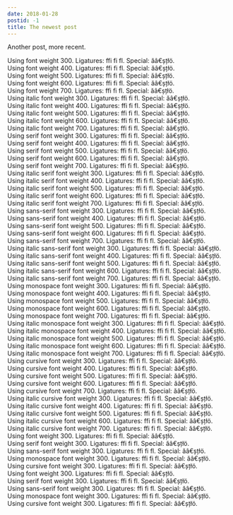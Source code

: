 ```yaml
---
date: 2018-01-28
postid: -1
title: The newest post
---
```


Another post, more recent.

<div class="mm-300">Using font weight 300. Ligatures: ffi fi fl. Special: ăâ€șțłö.</div>
<div class="mm-400">Using font weight 400. Ligatures: ffi fi fl. Special: ăâ€șțłö.</div>
<div class="mm-500">Using font weight 500. Ligatures: ffi fi fl. Special: ăâ€șțłö.</div>
<div class="mm-600">Using font weight 600. Ligatures: ffi fi fl. Special: ăâ€șțłö.</div>
<div class="mm-700">Using font weight 700. Ligatures: ffi fi fl. Special: ăâ€șțłö.</div>
<div class="mm-300 mm-italic">Using italic font weight 300. Ligatures: ffi fi fl. Special: ăâ€șțłö.</div>
<div class="mm-400 mm-italic">Using italic font weight 400. Ligatures: ffi fi fl. Special: ăâ€șțłö.</div>
<div class="mm-500 mm-italic">Using italic font weight 500. Ligatures: ffi fi fl. Special: ăâ€șțłö.</div>
<div class="mm-600 mm-italic">Using italic font weight 600. Ligatures: ffi fi fl. Special: ăâ€șțłö.</div>
<div class="mm-700 mm-italic">Using italic font weight 700. Ligatures: ffi fi fl. Special: ăâ€șțłö.</div>

<div class="mm-serif mm-300">Using serif font weight 300. Ligatures: ffi fi fl. Special: ăâ€șțłö.</div>
<div class="mm-serif mm-400">Using serif font weight 400. Ligatures: ffi fi fl. Special: ăâ€șțłö.</div>
<div class="mm-serif mm-500">Using serif font weight 500. Ligatures: ffi fi fl. Special: ăâ€șțłö.</div>
<div class="mm-serif mm-600">Using serif font weight 600. Ligatures: ffi fi fl. Special: ăâ€șțłö.</div>
<div class="mm-serif mm-700">Using serif font weight 700. Ligatures: ffi fi fl. Special: ăâ€șțłö.</div>
<div class="mm-serif mm-300 mm-italic">Using italic serif font weight 300. Ligatures: ffi fi fl. Special: ăâ€șțłö.</div>
<div class="mm-serif mm-400 mm-italic">Using italic serif font weight 400. Ligatures: ffi fi fl. Special: ăâ€șțłö.</div>
<div class="mm-serif mm-500 mm-italic">Using italic serif font weight 500. Ligatures: ffi fi fl. Special: ăâ€șțłö.</div>
<div class="mm-serif mm-600 mm-italic">Using italic serif font weight 600. Ligatures: ffi fi fl. Special: ăâ€șțłö.</div>
<div class="mm-serif mm-700 mm-italic">Using italic serif font weight 700. Ligatures: ffi fi fl. Special: ăâ€șțłö.</div>

<div class="mm-sans-serif mm-300">Using sans-serif font weight 300. Ligatures: ffi fi fl. Special: ăâ€șțłö.</div>
<div class="mm-sans-serif mm-400">Using sans-serif font weight 400. Ligatures: ffi fi fl. Special: ăâ€șțłö.</div>
<div class="mm-sans-serif mm-500">Using sans-serif font weight 500. Ligatures: ffi fi fl. Special: ăâ€șțłö.</div>
<div class="mm-sans-serif mm-600">Using sans-serif font weight 600. Ligatures: ffi fi fl. Special: ăâ€șțłö.</div>
<div class="mm-sans-serif mm-700">Using sans-serif font weight 700. Ligatures: ffi fi fl. Special: ăâ€șțłö.</div>
<div class="mm-sans-serif mm-300 mm-italic">Using italic sans-serif font weight 300. Ligatures: ffi fi fl. Special: ăâ€șțłö.</div>
<div class="mm-sans-serif mm-400 mm-italic">Using italic sans-serif font weight 400. Ligatures: ffi fi fl. Special: ăâ€șțłö.</div>
<div class="mm-sans-serif mm-500 mm-italic">Using italic sans-serif font weight 500. Ligatures: ffi fi fl. Special: ăâ€șțłö.</div>
<div class="mm-sans-serif mm-600 mm-italic">Using italic sans-serif font weight 600. Ligatures: ffi fi fl. Special: ăâ€șțłö.</div>
<div class="mm-sans-serif mm-700 mm-italic">Using italic sans-serif font weight 700. Ligatures: ffi fi fl. Special: ăâ€șțłö.</div>

<div class="mm-monospace mm-300">Using monospace font weight 300. Ligatures: ffi fi fl. Special: ăâ€șțłö.</div>
<div class="mm-monospace mm-400">Using monospace font weight 400. Ligatures: ffi fi fl. Special: ăâ€șțłö.</div>
<div class="mm-monospace mm-500">Using monospace font weight 500. Ligatures: ffi fi fl. Special: ăâ€șțłö.</div>
<div class="mm-monospace mm-600">Using monospace font weight 600. Ligatures: ffi fi fl. Special: ăâ€șțłö.</div>
<div class="mm-monospace mm-700">Using monospace font weight 700. Ligatures: ffi fi fl. Special: ăâ€șțłö.</div>
<div class="mm-monospace mm-300 mm-italic">Using italic monospace font weight 300. Ligatures: ffi fi fl. Special: ăâ€șțłö.</div>
<div class="mm-monospace mm-400 mm-italic">Using italic monospace font weight 400. Ligatures: ffi fi fl. Special: ăâ€șțłö.</div>
<div class="mm-monospace mm-500 mm-italic">Using italic monospace font weight 500. Ligatures: ffi fi fl. Special: ăâ€șțłö.</div>
<div class="mm-monospace mm-600 mm-italic">Using italic monospace font weight 600. Ligatures: ffi fi fl. Special: ăâ€șțłö.</div>
<div class="mm-monospace mm-700 mm-italic">Using italic monospace font weight 700. Ligatures: ffi fi fl. Special: ăâ€șțłö.</div>

<div class="mm-cursive mm-300">Using cursive font weight 300. Ligatures: ffi fi fl. Special: ăâ€șțłö.</div>
<div class="mm-cursive mm-400">Using cursive font weight 400. Ligatures: ffi fi fl. Special: ăâ€șțłö.</div>
<div class="mm-cursive mm-500">Using cursive font weight 500. Ligatures: ffi fi fl. Special: ăâ€șțłö.</div>
<div class="mm-cursive mm-600">Using cursive font weight 600. Ligatures: ffi fi fl. Special: ăâ€șțłö.</div>
<div class="mm-cursive mm-700">Using cursive font weight 700. Ligatures: ffi fi fl. Special: ăâ€șțłö.</div>
<div class="mm-cursive mm-300 mm-italic">Using italic cursive font weight 300. Ligatures: ffi fi fl. Special: ăâ€șțłö.</div>
<div class="mm-cursive mm-400 mm-italic">Using italic cursive font weight 400. Ligatures: ffi fi fl. Special: ăâ€șțłö.</div>
<div class="mm-cursive mm-500 mm-italic">Using italic cursive font weight 500. Ligatures: ffi fi fl. Special: ăâ€șțłö.</div>
<div class="mm-cursive mm-600 mm-italic">Using italic cursive font weight 600. Ligatures: ffi fi fl. Special: ăâ€șțłö.</div>
<div class="mm-cursive mm-700 mm-italic">Using italic cursive font weight 700. Ligatures: ffi fi fl. Special: ăâ€șțłö.</div>

<div class="mm-300">Using font weight 300. Ligatures: ffi fi fl. Special: ăâ€șțłö.</div>
<div class="mm-serif mm-300">Using serif font weight 300. Ligatures: ffi fi fl. Special: ăâ€șțłö.</div>
<div class="mm-sans-serif mm-300">Using sans-serif font weight 300. Ligatures: ffi fi fl. Special: ăâ€șțłö.</div>
<div class="mm-monospace mm-300">Using monospace font weight 300. Ligatures: ffi fi fl. Special: ăâ€șțłö.</div>
<div class="mm-cursive mm-300">Using cursive font weight 300. Ligatures: ffi fi fl. Special: ăâ€șțłö.</div>

<div class="mm-small-caps mm-300">Using font weight 300. Ligatures: ffi fi fl. Special: ăâ€șțłö.</div>
<div class="mm-small-caps mm-serif mm-300">Using serif font weight 300. Ligatures: ffi fi fl. Special: ăâ€șțłö.</div>
<div class="mm-small-caps mm-sans-serif mm-300">Using sans-serif font weight 300. Ligatures: ffi fi fl. Special: ăâ€șțłö.</div>
<div class="mm-small-caps mm-monospace mm-300">Using monospace font weight 300. Ligatures: ffi fi fl. Special: ăâ€șțłö.</div>
<div class="mm-small-caps mm-cursive mm-300">Using cursive font weight 300. Ligatures: ffi fi fl. Special: ăâ€șțłö.</div>
